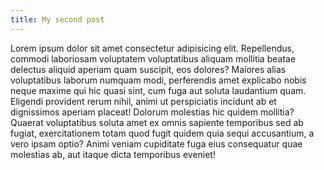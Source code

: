```yaml
---
title: My second post
---
```


Lorem ipsum dolor sit amet consectetur adipisicing elit. Repellendus, commodi laboriosam voluptatem voluptatibus aliquam mollitia beatae delectus aliquid aperiam quam suscipit, eos dolores? Maiores alias voluptatibus laborum numquam modi, perferendis amet explicabo nobis neque maxime qui hic quasi sint, cum fuga aut soluta laudantium quam. Eligendi provident rerum nihil, animi ut perspiciatis incidunt ab et dignissimos aperiam placeat! Dolorum molestias hic quidem mollitia? Quaerat voluptatibus soluta amet ex omnis sapiente temporibus sed ab fugiat, exercitationem totam quod fugit quidem quia sequi accusantium, a vero ipsam optio? Animi veniam cupiditate fuga eius consequatur quae molestias ab, aut itaque dicta temporibus eveniet!